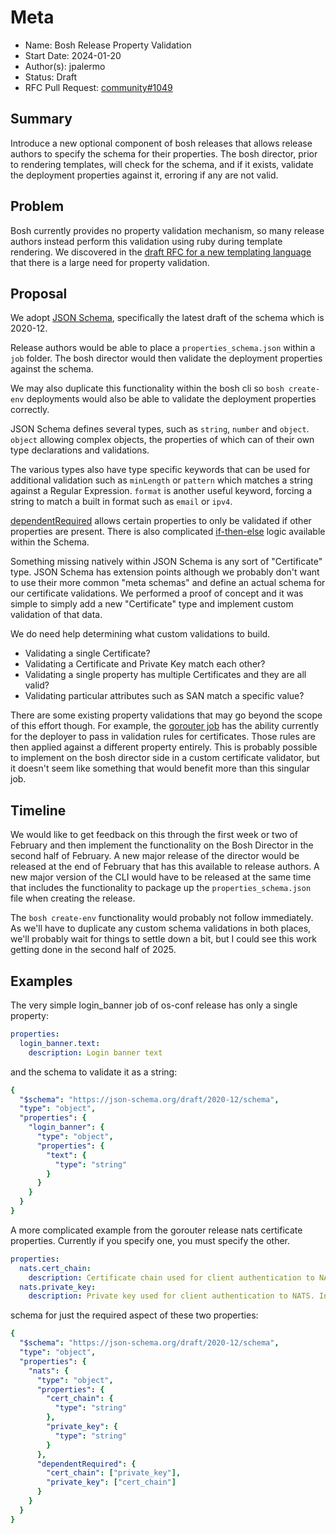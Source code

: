 # Meta
[meta]: #meta
- Name: Bosh Release Property Validation
- Start Date: 2024-01-20
- Author(s): jpalermo
- Status: Draft
- RFC Pull Request: [community#1049](https://github.com/cloudfoundry/community/pull/1049)

## Summary

Introduce a new optional component of bosh releases that allows release authors to specify the schema for their properties.
The bosh director, prior to rendering templates, will check for the schema, and if it exists, validate the deployment
properties against it, erroring if any are not valid.

## Problem

Bosh currently provides no property validation mechanism, so many release authors instead perform this validation
using ruby during template rendering. We discovered in the [draft RFC for a new templating language](https://github.com/cloudfoundry/community/pull/1004)
that there is a large need for property validation.

## Proposal

We adopt [JSON Schema](https://json-schema.org/), specifically the latest draft of the schema which is 2020-12.

Release authors would be able to place a `properties_schema.json` within a `job` folder. The bosh director
would then validate the deployment properties against the schema.

We may also duplicate this functionality within the bosh cli so `bosh create-env` deployments would also be able
to validate the deployment properties correctly.

JSON Schema defines several types, such as `string`, `number` and `object`. `object` allowing complex objects, the properties
of which can of their own type declarations and validations.

The various types also have type specific keywords that can be used for additional validation such as `minLength` or 
`pattern` which matches a string against a Regular Expression. `format` is another useful keyword, forcing a string to 
match a built in format such as `email` or `ipv4`.

[dependentRequired](https://json-schema.org/understanding-json-schema/reference/conditionals#dependentRequired) allows
certain properties to only be validated if other properties are present. There is also complicated [if-then-else](https://json-schema.org/understanding-json-schema/reference/conditionals#ifthenelse)
logic available within the Schema.

Something missing natively within JSON Schema is any sort of "Certificate" type. JSON Schema has extension points
although we probably don't want to use their more common "meta schemas" and define an actual schema for our certificate
validations. We performed a proof of concept and it was simple to simply add a new "Certificate" type and implement
custom validation of that data.

We do need help determining what custom validations to build.
- Validating a single Certificate?
- Validating a Certificate and Private Key match each other?
- Validating a single property has multiple Certificates and they are all valid?
- Validating particular attributes such as SAN match a specific value?

There are some existing property validations that may go beyond the scope of this effort though. For example, the 
[gorouter job](https://github.com/cloudfoundry/routing-release/blob/937bcd3cd96a75e0886fcc207f4fc38cdccf96ba/jobs/gorouter/spec#L617)
has the ability currently for the deployer to pass in validation rules for certificates. Those rules are then applied against
a different property entirely. This is probably possible to implement on the bosh director side in a custom certificate validator,
but it doesn't seem like something that would benefit more than this singular job.

## Timeline

We would like to get feedback on this through the first week or two of February and then implement the functionality on 
the Bosh Director in the second half of February. A new major release of the director would be released at the end
of February that has this available to release authors. A new major version of the CLI would have to be released at the
same time that includes the functionality to package up the `properties_schema.json` file when creating the release.

The `bosh create-env` functionality would probably not follow immediately. As we'll have to duplicate any custom schema
validations in both places, we'll probably wait for things to settle down a bit, but I could see this work getting
done in the second half of 2025.

## Examples
The very simple login_banner job of os-conf release has only a single property:
```yaml
properties:
  login_banner.text:
    description: Login banner text
```
and the schema to validate it as a string:
```yaml
{
  "$schema": "https://json-schema.org/draft/2020-12/schema",
  "type": "object",
  "properties": {
    "login_banner": {
      "type": "object",
      "properties": {
        "text": {
          "type": "string"
        }
      }
    }
  }
}
```

A more complicated example from the gorouter release nats certificate properties. Currently if you specify one, you must specify the other.
```yaml
properties:
  nats.cert_chain:
    description: Certificate chain used for client authentication to NATS. In PEM format.
  nats.private_key:
    description: Private key used for client authentication to NATS. In PEM format.
```
schema for just the required aspect of these two properties:
```yaml
{
  "$schema": "https://json-schema.org/draft/2020-12/schema",
  "type": "object",
  "properties": {
    "nats": {
      "type": "object",
      "properties": {
        "cert_chain": {
          "type": "string"
        },
        "private_key": {
          "type": "string"
        }
      },
      "dependentRequired": {
        "cert_chain": ["private_key"],
        "private_key": ["cert_chain"]
      }
    }
  }
}
```
